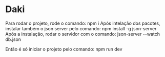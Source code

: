 # Daki 

Para rodar o projeto, rode o comando: npm i
Após intelação dos pacotes, instalar também o json server pelo comando: npm install -g json-server
Após a instalação, rodar o servidor com o comando: json-server --watch db.json

Então é só iniciar o projeto pelo comando: npm run dev
